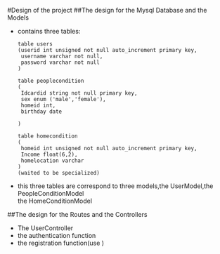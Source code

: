 #Design of the project
##The design for the Mysql Database and the Models

- contains three tables:

   ```plain
   table users
   (userid int unsigned not null auto_increment primary key,
    username varchar not null,
    password varchar not null
   )
   
   table peoplecondition
   (
    Idcardid string not null primary key,
    sex enum ('male','female'),
    homeid int,
	birthday date
   
   )
   
   table homecondition
   (
    homeid int unsigned not null auto_increment primary key,
    Income float(6,2),
	homelocation varchar
   )
   (waited to be specialized)
   
   ```
- this three tables are correspond to three models,the UserModel,the PeopleConditionModel<br>
the HomeConditionModel

##The design for the Routes and the Controllers
- The UserController
 - the authentication function
 - the registration function(use )